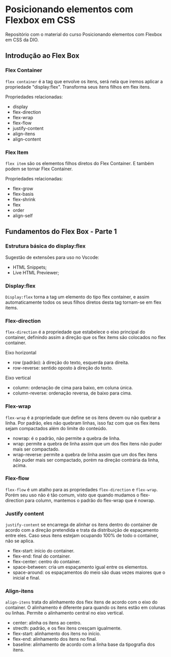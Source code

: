 # Posicionando elementos com Flexbox em CSS
Repositório com o material do curso Posicionando elementos com Flexbox em CSS da DIO.


## Introdução ao Flex Box

### Flex Container
`flex container` é a tag que envolve os itens, será nela que iremos aplicar a propriedade "display:flex". Transforma seus itens filhos em flex itens.

Propriedades relacionadas:

* display
* flex-direction
* flex-wrap
* flex-flow
* justify-content
* align-itens
* align-content

### Flex Item
`flex item` são os elementos filhos diretos do Flex Container. E também podem se tornar Flex Container.

Propriedades relacionadas:

* flex-grow
* flex-basis
* flex-shrink
* flex
* order
* align-self

## Fundamentos do Flex Box - Parte 1

### Estrutura básica do display:flex

Sugestão de extensões para uso no Vscode:
* HTML Snippets;
* Live HTML Previewer;

### Display:flex
`Display:flex` torna a tag um elemento do tipo flex container, e assim automaticamente todos os seus filhos diretos desta tag tornam-se em flex items.

### Flex-direction
`flex-direction` é a propriedade que estabelece o eixo principal do container, definindo assim a direção que os flex items são colocados no flex container.

Eixo horizontal
* row (padrão): à direção do texto, esquerda para direita.
* row-reverse: sentido oposto à direção do texto.

Eixo vertical
* column: ordenação de cima para baixo, em coluna única.
* column-reverse: ordenação reversa, de baixo para cima.

### Flex-wrap
`flex-wrap` é a propriedade que define se os itens devem ou não quebrar a linha. Por padrão, eles não quebram linhas, isso faz com que os flex itens sejam compactados além do limite do conteúdo.

* nowrap: é o padrão, não permite a quebra de linha.
* wrap: permite a quebra de linha assim que um dos flex itens não puder mais ser compactado.
* wrap-reverse: permite a quebra de linha assim que um dos flex itens não puder mais ser compactado, porém na direção contrária da linha, acima.

### Flex-flow
`flex-flow` é um atalho para as propriedades `flex-direction` e `flex-wrap`. Porém seu uso não é tão comum, visto que quando mudamos o flex-direction para column, mantemos o padrão do flex-wrap que é nowrap.

### Justify content
`justify-content` se encarrega de alinhar os itens dentro do container de acordo com a direção pretendida e trata da distribuição de espaçamento entre eles. Caso seus itens estejam ocupando 100% de todo o container, não se aplica.

* flex-start: início do container.
* flex-end: final do container.
* flex-center: centro do container.
* space-between: cria um espaçamento igual entre os elementos.
* space-around: os espaçamentos do meio são duas vezes maiores que o inicial e final.

### Align-itens
`align-itens` trata do alinhamento dos flex itens de acordo com o eixo do container. O alinhamento é diferente para quando os itens estão em colunas ou linhas. Permite o alinhamento central no eixo vertical.

* center: alinha os itens ao centro.
* strecth: padrão, e os flex itens cresçam igualmente.
* flex-start: alinhamento dos itens no início.
* flex-end: alinhamento dos itens no final.
* baseline: alinhamento de acordo com a linha base da tipografia dos itens.